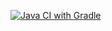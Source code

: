 [![Java CI with Gradle](https://github.com/PhoenixReid/HomeworkAvtoTest5/actions/workflows/gradle.yml/badge.svg)](https://github.com/PhoenixReid/HomeworkAvtoTest5/actions/workflows/gradle.yml)
